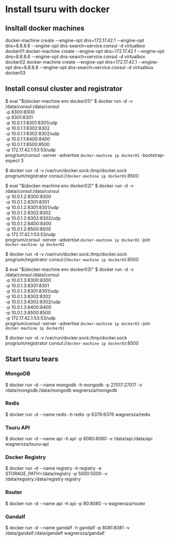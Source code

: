 # Install tsuru with docker

## Insltall docker machines

docker-machine create --engine-opt dns=172.17.42.1 --engine-opt dns=8.8.8.8 --engine-opt dns-search=service.consul -d virtualbox docker01
docker-machine create --engine-opt dns=172.17.42.1 --engine-opt dns=8.8.8.8 --engine-opt dns-search=service.consul -d virtualbox docker02
docker-machine create --engine-opt dns=172.17.42.1 --engine-opt dns=8.8.8.8 --engine-opt dns-search=service.consul -d virtualbox docker03

## Install consul cluster and registrator

$ eval "$(docker-machine env docker01)"
$ docker run -d -v /data/consul:/data/consul \
    -p 8300:8300 \
    -p 8301:8301 \
    -p 10.0.1.1:8301:8301/udp \
    -p 10.0.1.1:8302:8302 \
    -p 10.0.1.1:8302:8302/udp \
    -p 10.0.1.1:8400:8400 \
    -p 10.0.1.1:8500:8500 \
    -p 172.17.42.1:53:53/udp \
    progrium/consul -server -advertise `docker-machine ip docker01` -bootstrap-expect 3

$ docker run -d -v /var/run/docker.sock:/tmp/docker.sock progrium/registrator consul://`docker-machine ip docker01`:8500

$ eval "$(docker-machine env docker02)"
$ docker run -d -v /data/consul:/data/consul \
    -p 10.0.1.2:8300:8300 \
    -p 10.0.1.2:8301:8301 \
    -p 10.0.1.2:8301:8301/udp \
    -p 10.0.1.2:8302:8302 \
    -p 10.0.1.2:8302:8302/udp \
    -p 10.0.1.2:8400:8400 \
    -p 10.0.1.2:8500:8500 \
    -p 172.17.42.1:53:53/udp \
    progrium/consul -server -advertise `docker-machine ip docker02` -join `docker-machine ip docker01`

$ docker run -d -v /var/run/docker.sock:/tmp/docker.sock progrium/registrator consul://`docker-machine ip docker02`:8500

$ eval "$(docker-machine env docker03)"
$ docker run -d -v /data/consul:/data/consul \
    -p 10.0.1.3:8300:8300 \
    -p 10.0.1.3:8301:8301 \
    -p 10.0.1.3:8301:8301/udp \
    -p 10.0.1.3:8302:8302 \
    -p 10.0.1.3:8302:8302/udp \
    -p 10.0.1.3:8400:8400 \
    -p 10.0.1.3:8500:8500 \
    -p 172.17.42.1:53:53/udp \
    progrium/consul -server -advertise `docker-machine ip docker03` -join `docker-machine ip docker01`

$ docker run -d -v /var/run/docker.sock:/tmp/docker.sock progrium/registrator consul://`docker-machine ip docker03`:8500

## Start tsuru tears

### MongoDB

$ docker run -d --name mongodb -h mongodb -p 27017:27017 -v /data/mongodb:/data/mongodb wagnersza/mongodb

### Redis

$ docker run -d --name redis -h redis -p 6376:6376 wagnersza/redis

### Tsuru API

$ docker run -d --name api -h api -p 8080:8080 -v /data/api:/data/api wagnersza/tsuru-api

### Docker Registry

$ docker run -d --name registry -h registry -e STORAGE_PATH=/data/registry -p 5000:5000 -v /data/registry:/data/registry registry

### Router

$ docker run -d --name api -h api -p 80:8080 -v wagnersza/router

### Gandalf

$ docker run -d --name gandalf -h gandalf -p 8081:8081 -v /data/gandalf:/data/gandalf wagnersza/gandalf
